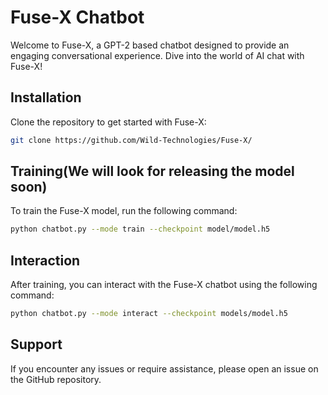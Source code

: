 # Fuse-X Chatbot

Welcome to Fuse-X, a GPT-2 based chatbot designed to provide an engaging conversational experience. Dive into the world of AI chat with Fuse-X!

## Installation

Clone the repository to get started with Fuse-X:

```sh
git clone https://github.com/Wild-Technologies/Fuse-X/
```

## Training(We will look for releasing the model soon)

To train the Fuse-X model, run the following command:

```sh
python chatbot.py --mode train --checkpoint model/model.h5
```

## Interaction

After training, you can interact with the Fuse-X chatbot using the following command:

```sh
python chatbot.py --mode interact --checkpoint models/model.h5
```

## Support

If you encounter any issues or require assistance, please open an issue on the GitHub repository.

